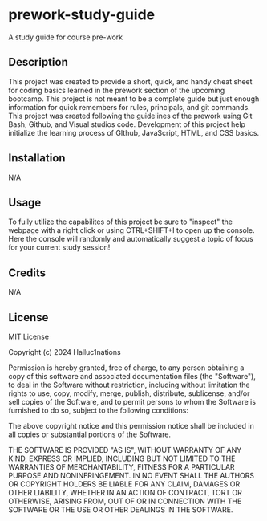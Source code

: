# prework-study-guide

A study guide for course pre-work

## Description

This project was created to provide a short, quick, and handy cheat sheet for coding basics learned in the prework section of the upcoming bootcamp. This project is not meant to be a complete guide but just enough information for quick remembers for rules, principals, and git commands. This project was created following the guidelines of the prework using Git Bash, Github, and Visual studios code. Development of this project help initialize the learning process of GIthub, JavaScript, HTML, and CSS basics.

## Installation

N/A

## Usage

To fully utilize the capabilites of this project be sure to "inspect" the webpage with a right click or using CTRL+SHIFT+I to open up the console. Here the console will randomly and automatically suggest a topic of focus for your current study session!

## Credits

N/A

## License

MIT License

Copyright (c) 2024 Halluc1nations

Permission is hereby granted, free of charge, to any person obtaining a copy
of this software and associated documentation files (the "Software"), to deal
in the Software without restriction, including without limitation the rights
to use, copy, modify, merge, publish, distribute, sublicense, and/or sell
copies of the Software, and to permit persons to whom the Software is
furnished to do so, subject to the following conditions:

The above copyright notice and this permission notice shall be included in all
copies or substantial portions of the Software.

THE SOFTWARE IS PROVIDED "AS IS", WITHOUT WARRANTY OF ANY KIND, EXPRESS OR
IMPLIED, INCLUDING BUT NOT LIMITED TO THE WARRANTIES OF MERCHANTABILITY,
FITNESS FOR A PARTICULAR PURPOSE AND NONINFRINGEMENT. IN NO EVENT SHALL THE
AUTHORS OR COPYRIGHT HOLDERS BE LIABLE FOR ANY CLAIM, DAMAGES OR OTHER
LIABILITY, WHETHER IN AN ACTION OF CONTRACT, TORT OR OTHERWISE, ARISING FROM,
OUT OF OR IN CONNECTION WITH THE SOFTWARE OR THE USE OR OTHER DEALINGS IN THE
SOFTWARE.
